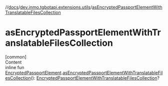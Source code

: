 //[docs](../../index.md)/[dev.inmo.tgbotapi.extensions.utils](index.md)/[asEncryptedPassportElementWithTranslatableFilesCollection](as-encrypted-passport-element-with-translatable-files-collection.md)



# asEncryptedPassportElementWithTranslatableFilesCollection  
[common]  
Content  
inline fun [EncryptedPassportElement](../dev.inmo.tgbotapi.types.passport.encrypted.abstracts/-encrypted-passport-element/index.md).[asEncryptedPassportElementWithTranslatableFilesCollection](as-encrypted-passport-element-with-translatable-files-collection.md)(): [EncryptedPassportElementWithTranslatableFilesCollection](../dev.inmo.tgbotapi.types.passport.encrypted/-encrypted-passport-element-with-translatable-files-collection/index.md)?  



